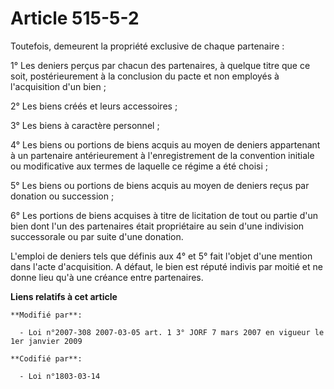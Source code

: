 # Article 515-5-2

Toutefois, demeurent la propriété exclusive de chaque partenaire :

1° Les deniers perçus par chacun des partenaires, à quelque titre que ce soit, postérieurement à la conclusion du pacte et
non employés à l'acquisition d'un bien ;

2° Les biens créés et leurs accessoires ;

3° Les biens à caractère personnel ;

4° Les biens ou portions de biens acquis au moyen de deniers appartenant à un partenaire antérieurement à l'enregistrement de
la convention initiale ou modificative aux termes de laquelle ce régime a été choisi ;

5° Les biens ou portions de biens acquis au moyen de deniers reçus par donation ou succession ;

6° Les portions de biens acquises à titre de licitation de tout ou partie d'un bien dont l'un des partenaires était
propriétaire au sein d'une indivision successorale ou par suite d'une donation.

L'emploi de deniers tels que définis aux 4° et 5° fait l'objet d'une mention dans l'acte d'acquisition. A défaut, le bien est
réputé indivis par moitié et ne donne lieu qu'à une créance entre partenaires.

**Liens relatifs à cet article**

	**Modifié par**:

	  - Loi n°2007-308 2007-03-05 art. 1 3° JORF 7 mars 2007 en vigueur le 1er janvier 2009

	**Codifié par**:

	  - Loi n°1803-03-14

